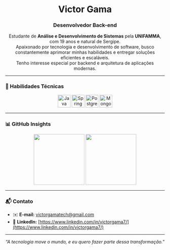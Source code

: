 <h1 align="center">Victor Gama</h1>
<h3 align="center">Desenvolvedor Back-end</h3>

<p align="center">
  Estudante de <strong>Análise e Desenvolvimento de Sistemas</strong> pela <strong>UNIFAMMA</strong>, com 19 anos e natural de Sergipe.<br/>
  Apaixonado por tecnologia e desenvolvimento de software, busco constantemente aprimorar minhas habilidades e entregar soluções eficientes e escaláveis.<br/>
  Tenho interesse especial por backend e arquitetura de aplicações modernas.
</p>

---

### 💼 Habilidades Técnicas

<div align="center">
  
  <img alt="Java" title="Java" height="40" src="https://cdn.jsdelivr.net/gh/devicons/devicon@latest/icons/java/java-original.svg" />
  <img alt="Spring" title="Spring" height="40" src="https://cdn.jsdelivr.net/gh/devicons/devicon@latest/icons/spring/spring-original.svg" />
  <img alt="PostgreSQL" title="PostgreSQL" height="40" src="https://cdn.jsdelivr.net/gh/devicons/devicon@latest/icons/postgresql/postgresql-original.svg" />
  <img alt="MongoDB" title="MongoDB" height="40" src="https://cdn.jsdelivr.net/gh/devicons/devicon@latest/icons/mongodb/mongodb-original.svg" />
</div>

---

### 📊 GitHub Insights

<div align="center">
  <img height="160em" src="https://github-readme-stats.vercel.app/api?username=victorgama7x&show_icons=true&theme=gruvbox&include_all_commits=true&hide_title=true"/>
  <img height="160em" src="https://github-readme-stats.vercel.app/api/top-langs/?username=victorgama7x&layout=compact&theme=gruvbox"/>
</div>

---

### 📬 Contato

- ✉️ **E-mail:** victorgamatech@gmail.com 
- 🔗 **LinkedIn:** [https://www.linkedin.com/in/victorgama7/](https://www.linkedin.com/in/victorgama7/)  

---

<p align="center"><em>“A tecnologia move o mundo, e eu quero fazer parte dessa transformação.”</em></p>
